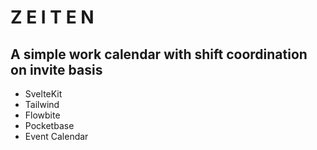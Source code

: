 # Z E I T E N
## A simple work calendar with shift coordination on invite basis
- SvelteKit
- Tailwind
- Flowbite
- Pocketbase
- Event Calendar